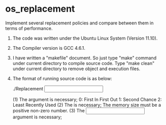 os_replacement
==============

Implement several replacement policies and compare between them in terms of performance.


1. The code was written under the Ubuntu Linux System (Version 11.10).
2. The Compiler version is GCC 4.6.1.
3. I have written a "makefile" document.
   So just type "make" command under current directory to compile source code.
   Type "make clean" under current directory to remove object and execution files.
4. The format of running source code is as below:

   ./Replacement <replace method> <memory size> <input file name>

   (1) The <replace method> argument is necessary;
       0: First In First Out
       1: Second Chance
       2: Least Recently Used
   (2) The <memory size> is necessary;
	   The memory size must be a positive non-zero number.
   (3) The <input file name> argument is necessary;
